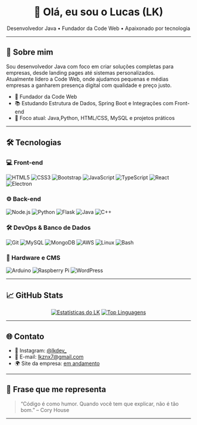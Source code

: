 
<h1 align="center">👋 Olá, eu sou o Lucas (LK)</h1>
<p align="center">Desenvolvedor Java • Fundador da Code Web • Apaixonado por tecnologia</p>

---

## 🚀 Sobre mim

Sou desenvolvedor Java com foco em criar soluções completas para empresas, desde landing pages até sistemas personalizados.  
Atualmente lidero a Code Web, onde ajudamos pequenas e médias empresas a ganharem presença digital com qualidade e preço justo.

- 💼 Fundador da Code Web
- 📚 Estudando Estrutura de Dados, Spring Boot e Integrações com Front-end
- 🎯 Foco atual: Java,Python, HTML/CSS, MySQL e projetos práticos

---

## 🛠️ Tecnologias

### 💻 Front-end
![HTML5](https://img.shields.io/badge/-HTML5-E34F26?style=flat-square&logo=html5&logoColor=white)
![CSS3](https://img.shields.io/badge/-CSS3-1572B6?style=flat-square&logo=css3)
![Bootstrap](https://img.shields.io/badge/-Bootstrap-563D7C?style=flat-square&logo=bootstrap)
![JavaScript](https://img.shields.io/badge/-JavaScript-F7DF1E?style=flat-square&logo=javascript&logoColor=black)
![TypeScript](https://img.shields.io/badge/-TypeScript-3178C6?style=flat-square&logo=typescript)
![React](https://img.shields.io/badge/-React-20232A?style=flat-square&logo=react)
![Electron](https://img.shields.io/badge/-Electron-47848F?style=flat-square&logo=electron)

### ⚙️ Back-end
![Node.js](https://img.shields.io/badge/-Node.js-339933?style=flat-square&logo=nodedotjs)
![Python](https://img.shields.io/badge/-Python-3776AB?style=flat-square&logo=python)
![Flask](https://img.shields.io/badge/-Flask-000000?style=flat-square&logo=flask)
![Java](https://img.shields.io/badge/-Java-007396?style=flat-square&logo=java)
![C++](https://img.shields.io/badge/-C++-00599C?style=flat-square&logo=cplusplus)

### 🛠️ DevOps & Banco de Dados
![Git](https://img.shields.io/badge/-Git-F05032?style=flat-square&logo=git)
![MySQL](https://img.shields.io/badge/-MySQL-4479A1?style=flat-square&logo=mysql)
![MongoDB](https://img.shields.io/badge/-MongoDB-47A248?style=flat-square&logo=mongodb)
![AWS](https://img.shields.io/badge/-AWS-232F3E?style=flat-square&logo=amazonaws)
![Linux](https://img.shields.io/badge/-Linux-FCC624?style=flat-square&logo=linux)
![Bash](https://img.shields.io/badge/-Bash-4EAA25?style=flat-square&logo=gnu-bash)

### 🔌 Hardware e CMS
![Arduino](https://img.shields.io/badge/-Arduino-00979D?style=flat-square&logo=arduino)
![Raspberry Pi](https://img.shields.io/badge/-RaspberryPi-C51A4A?style=flat-square&logo=raspberry-pi)
![WordPress](https://img.shields.io/badge/-WordPress-21759B?style=flat-square&logo=wordpress)


---

## 📈 GitHub Stats

<div align="center">

[![Estatísticas do LK](https://github-readme-stats.vercel.app/api?username=lkznx7&show_icons=true)](https://github.com/lkznx7)
[![Top Linguagens](https://github-readme-stats.vercel.app/api/top-langs/?username=lkznx7&layout=compact)](https://github.com/lkznx7)

</div>

---

## 🌐 Contato

- 📸 Instagram: [@lkdev_](https://instagram.com/lkdev_)
- 📧 E-mail: lkznx7@gmail.com
- 🌍 Site da empresa: [em andamento]()

---

## 💬 Frase que me representa

> “Código é como humor. Quando você tem que explicar, não é tão bom.” – Cory House

---
